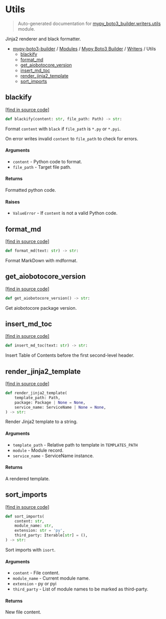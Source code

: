 # Utils

> Auto-generated documentation for [mypy_boto3_builder.writers.utils](https://github.com/vemel/mypy_boto3_builder/blob/main/mypy_boto3_builder/writers/utils.py) module.

Jinja2 renderer and black formatter.

- [mypy-boto3-builder](../../README.md#mypy_boto3_builder) / [Modules](../../MODULES.md#mypy-boto3-builder-modules) / [Mypy Boto3 Builder](../index.md#mypy-boto3-builder) / [Writers](index.md#writers) / Utils
    - [blackify](#blackify)
    - [format_md](#format_md)
    - [get_aiobotocore_version](#get_aiobotocore_version)
    - [insert_md_toc](#insert_md_toc)
    - [render_jinja2_template](#render_jinja2_template)
    - [sort_imports](#sort_imports)

## blackify

[[find in source code]](https://github.com/vemel/mypy_boto3_builder/blob/main/mypy_boto3_builder/writers/utils.py#L21)

```python
def blackify(content: str, file_path: Path) -> str:
```

Format `content` with `black` if `file_path` is `*.py` or `*.pyi`.

On error writes invalid `content` to `file_path` to check for errors.

#### Arguments

- `content` - Python code to format.
- `file_path` - Target file path.

#### Returns

Formatted python code.

#### Raises

- `ValueError` - If `content` is not a valid Python code.

## format_md

[[find in source code]](https://github.com/vemel/mypy_boto3_builder/blob/main/mypy_boto3_builder/writers/utils.py#L140)

```python
def format_md(text: str) -> str:
```

Format MarkDown with mdformat.

## get_aiobotocore_version

[[find in source code]](https://github.com/vemel/mypy_boto3_builder/blob/main/mypy_boto3_builder/writers/utils.py#L152)

```python
def get_aiobotocore_version() -> str:
```

Get aiobotocore package version.

## insert_md_toc

[[find in source code]](https://github.com/vemel/mypy_boto3_builder/blob/main/mypy_boto3_builder/writers/utils.py#L116)

```python
def insert_md_toc(text: str) -> str:
```

Insert Table of Contents before the first second-level header.

## render_jinja2_template

[[find in source code]](https://github.com/vemel/mypy_boto3_builder/blob/main/mypy_boto3_builder/writers/utils.py#L92)

```python
def render_jinja2_template(
    template_path: Path,
    package: Package | None = None,
    service_name: ServiceName | None = None,
) -> str:
```

Render Jinja2 template to a string.

#### Arguments

- `template_path` - Relative path to template in `TEMPLATES_PATH`
- `module` - Module record.
- `service_name` - ServiceName instance.

#### Returns

A rendered template.

## sort_imports

[[find in source code]](https://github.com/vemel/mypy_boto3_builder/blob/main/mypy_boto3_builder/writers/utils.py#L54)

```python
def sort_imports(
    content: str,
    module_name: str,
    extension: str = 'py',
    third_party: Iterable[str] = (),
) -> str:
```

Sort imports with `isort`.

#### Arguments

- `content` - File content.
- `module_name` - Current module name.
- `extension` - py or pyi
- `third_party` - List of module names to be marked as third-party.

#### Returns

New file content.
